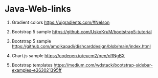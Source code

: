 # Java-Web-links

1. Gradient colors
https://uigradients.com/#Nelson

2. Bootstrap 5 sample
https://github.com/UskoKruM/bootstrap5-tutorial

3. Bootstrap 5 sample
https://github.com/amolkapadi/dishcarddesign/blob/main/index.html

4. Chart.js sample
https://codepen.io/eucm2/pen/oRNgBX

5. Bootstrap templates
https://medium.com/wdstack/bootstrap-sidebar-examples-e363021395ff
